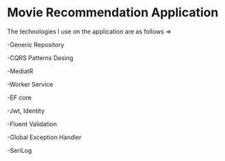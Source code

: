 # Movie Recommendation Application
The technologies I use on the application are as follows =>

 -Generic Repository
 
 
 -CQRS Patterns Desing 
 
 
 -MediatR
 
 
 -Worker Service
 
 
 -EF core
 
 
 -Jwt, Identity
 
 
 -Fluent Validation
 
 
 -Global Exception Handler
 
 
 -SeriLog
